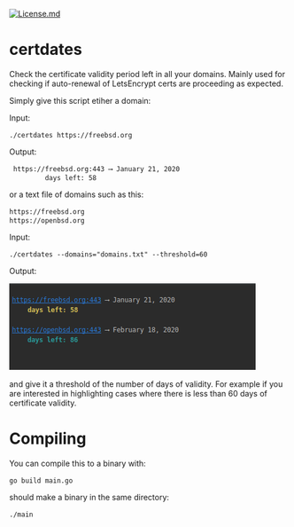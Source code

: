[![License.md](https://img.shields.io/badge/License-BSD%203--Clause-blue.svg)](https://opensource.org/licenses/BSD-3-Clause)

# certdates

Check the certificate validity period left in all your domains.  Mainly used for checking if auto-renewal of LetsEncrypt
certs are proceeding as expected.

Simply give this script etiher a domain:

Input:

```
./certdates https://freebsd.org
```
 
Output:
 
```
 https://freebsd.org:443 ⟶ January 21, 2020
         days left: 58
```
 
or a text file of domains such as this:

```
https://freebsd.org
https://openbsd.org
```

Input:

```
./certdates --domains="domains.txt" --threshold=60
```

Output:

![output-img.png](output-img.png)

and give it a threshold of the number of days of validity. For example if you are interested in 
highlighting cases where there is less than 60 days of certificate validity.  

# Compiling

You can compile this to a binary with:

```
go build main.go
```

should make a binary in the same directory:

```bash
./main
```

